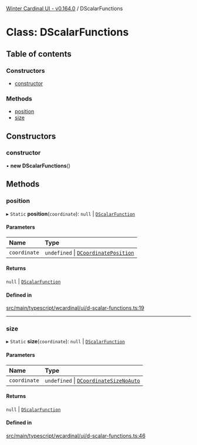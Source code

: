 [Winter Cardinal UI - v0.164.0](../index.md) / DScalarFunctions

# Class: DScalarFunctions

## Table of contents

### Constructors

- [constructor](DScalarFunctions.md#constructor)

### Methods

- [position](DScalarFunctions.md#position)
- [size](DScalarFunctions.md#size)

## Constructors

### constructor

• **new DScalarFunctions**()

## Methods

### position

▸ `Static` **position**(`coordinate`): ``null`` \| [`DScalarFunction`](../index.md#dscalarfunction)

#### Parameters

| Name | Type |
| :------ | :------ |
| `coordinate` | `undefined` \| [`DCoordinatePosition`](../index.md#dcoordinateposition) |

#### Returns

``null`` \| [`DScalarFunction`](../index.md#dscalarfunction)

#### Defined in

[src/main/typescript/wcardinal/ui/d-scalar-functions.ts:19](https://github.com/winter-cardinal/winter-cardinal-ui/blob/v0.164.0/src/main/typescript/wcardinal/ui/d-scalar-functions.ts#L19)

___

### size

▸ `Static` **size**(`coordinate`): ``null`` \| [`DScalarFunction`](../index.md#dscalarfunction)

#### Parameters

| Name | Type |
| :------ | :------ |
| `coordinate` | `undefined` \| [`DCoordinateSizeNoAuto`](../index.md#dcoordinatesizenoauto) |

#### Returns

``null`` \| [`DScalarFunction`](../index.md#dscalarfunction)

#### Defined in

[src/main/typescript/wcardinal/ui/d-scalar-functions.ts:46](https://github.com/winter-cardinal/winter-cardinal-ui/blob/v0.164.0/src/main/typescript/wcardinal/ui/d-scalar-functions.ts#L46)
